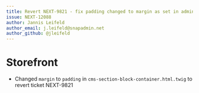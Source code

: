 ```yaml
---
title: Revert NEXT-9821 - fix padding changed to margin as set in admin
issue: NEXT-12088
author: Jannis Leifeld
author_email: j.leifeld@snapadmin.net 
author_github: @jleifeld
---
```

# Storefront
* Changed `margin` to `padding` in `cms-section-block-container.html.twig` to revert ticket NEXT-9821
